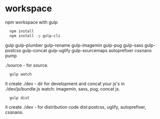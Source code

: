 # workspace
npm workspace with gulp
```bash
  npm install
  npm install -g gulp-cli
```
gulp 
gulp-plumber 
gulp-rename 
gulp-imagemin 
gulp-pug 
gulp-sass 
gulp-postcss 
gulp-concat 
gulp-uglify 
gulp-sourcemaps 
autoprefixer 
cssnano 
pump 

./source -  for source.


```bash
  gulp watch
```
it create ./dev - dir for development and concat your js's in ./dev/js/bundle.js
watch: imagemin, sass, pug, concat js.

```bash
  gulp dist
```
it create ./dev - for distribution code
dist:postcss, uglify, autoprefixer, cssnano.
